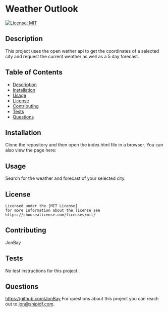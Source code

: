 # Weather Outlook

  [![License: MIT](https://img.shields.io/badge/License-MIT-yellow.svg)](https://opensource.org/licenses/MIT)

  ## Description
  This project uses the open wether api to get the coordinates of a selected city and request the current weather as well as a 5 day forecast.  

  ## Table of Contents 
  - [Description](#description)
  - [Installation](#installation)
  - [Usage](#usage)
  - [License](#license)
  - [Contributing](#contributing)
  - [Tests](#tests)
  - [Questions](#questions)

  ## Installation
  Clone the repository and then open the index.html file in a browser.  You can also view the page here:  

  ## Usage
  Search for the weather and forecast of your selected city. 

  ## License
    
    Licensed under the [MIT License]
    for more information about the license see https://choosealicense.com/licenses/mit/ 
    

  ## Contributing
  JonBay

  ## Tests
  No test instructions for this project. 

  ## Questions
  https://github.com/JonBay
  For questions about this project you can reach out to jon@shipidf.com.